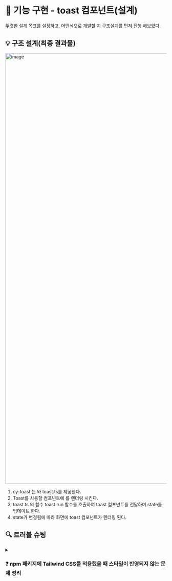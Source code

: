 # 📝 기능 구현 - toast 컴포넌트(설계)

뚜렷한 설계 목표를 설정하고, 어떤식으로 개발할 지 구조설계를 먼저 진행 해보았다.

## 💡 구조 설계(최종 결과물)
<img width="2528" height="1344" alt="image" src="https://github.com/user-attachments/assets/2d3deb46-c654-4021-9e6a-b037b142d507" />

1. cy-toast 는 <ToastRender/> 와 toast.ts를 제공한다.
2. Toast를 사용할 컴포넌트에 <ToastRender/>를 렌더링 시킨다.
3. toast.ts 의 함수 toast.run 함수를 호출하여 toast 컴포넌트를 전달하며 state를 업데이트 한다.
5. state가 변경됨에 따라 화면에 toast 컴포넌트가 렌더링 된다.

## 🔍 트러블 슈팅

<details>

  <summary><h3>❓ npm 패키지에 Tailwind CSS를 적용했을 때 스타일이 반영되지 않는 문제 정리</h3></summary>

이번에는 Next.js로 프로젝트를 진행하면서 tailwind를 적용했었고, npm 패키지를 만들때도 tailwind css를 적용해서 만들었다.
tailwind css를 적용했던 이유는 npm 패키지 내부에서 별도의 css파일을 만들고 싶지 않았고, tailwind가 사용하기 편했기 때문이다.

<br></br>

#### ✅ 문제 현상
이번에는 Next.js로 프로젝트를 진행하면서 tailwind를 적용했었고,
npm 패키지를 만들때도 tailwind css를 적용해서 만들었다.
그런데 이를 다른 프로젝트에서 사용했을 때 컴포넌트 구조나 로직은 정상적으로 동작하지만, Tailwind 클래스로 지정한 UI 스타일이 정상적으로 반영되지 않는 문제가 있었다.

<br></br>

#### ⚠️ 원인: Tailwind JIT 방식의 특성
Tailwind CSS는 기본적으로 JIT(Just-In-Time) 방식으로 동작하며, 실제 사용된 클래스만을 CSS로 빌드한다.

여기서 중요한 점은 “실제로 사용된” 이라는 판단 기준이 tailwind.config.js의 content 경로에 포함된 파일 내에서 문자열로 탐지된 클래스만 의미한다는 점이다.

```ts
//tailwind.config.ts
const config: Config = {
  content: ['./src/**/*.{js,ts,jsx,tsx}', './styles/**/*.{css,scss}'],
  ...
}
```

<br></br>

📦 npm 패키지의 특수성
- npm 패키지로 만들어 배포된 컴포넌트는 결국 다른 프로젝트의 node_modules/ 내부에 위치
- 대부분의 Tailwind 설정에서 node_modules/는 content 경로에 포함되어 있지 않음
- 그래서 패키지 내부의 코드에서 아무리 bg-blue-500 같은 기본 클래스를 써도, Tailwind는 그 클래스가 실제로 사용되었다고 인식하지 못하고 제거함

결과적으로, 기본 클래스라도 content 경로에 없으면 빌드 결과물에 포함되지 않는다.

<br></br>

#### 💡 해결방법

css파일을 별도로 만들지 않으며 tailwind css를 사용하지 않는 방식을 위해 inline으로 스타일을 설정해주었다.

```tsx
return createPortal(
    <div
      style={{
        position: 'absolute',
        width: '100%',
        height: '100%',
        top: 0,
        left: 0,
        pointerEvents: 'none',
      }}
    >
  ...
```

<br></br>

---

</details>
